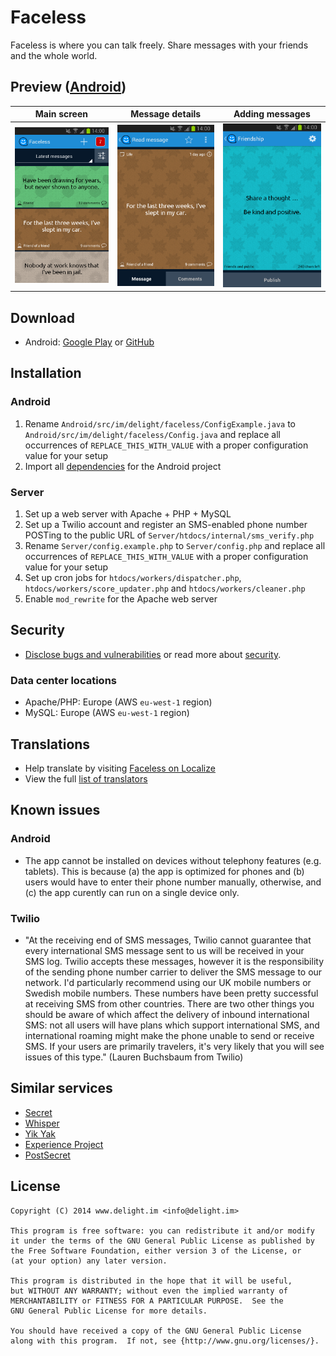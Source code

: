 # Faceless

Faceless is where you can talk freely. Share messages with your friends and the whole world.

## Preview ([Android](https://www.delight.im/get/faceless))

Main screen | Message details | Adding messages
:-------------------------:|:-------------------------:|:-------------------------:
<img src="Graphics/Screenshots/Version 2.9.0/01 Main.png?raw=true" alt="01 Main" width="200" /> | <img src="Graphics/Screenshots/Version 2.9.0/02 Details.png?raw=true" alt="02 Details" width="200" /> | <img src="Graphics/Screenshots/Version 2.9.0/03 Add.png?raw=true" alt="03 Add" width="200" />

## Download

 * Android: [Google Play](https://www.delight.im/get/faceless) or [GitHub](Releases/Android/Latest.apk?raw=true)

## Installation

### Android

 1. Rename `Android/src/im/delight/faceless/ConfigExample.java` to `Android/src/im/delight/faceless/Config.java` and replace all occurrences of `REPLACE_THIS_WITH_VALUE` with a proper configuration value for your setup
 2. Import all [dependencies](Android/README.md#dependencies) for the Android project

### Server

 1. Set up a web server with Apache + PHP + MySQL
 2. Set up a Twilio account and register an SMS-enabled phone number POSTing to the public URL of `Server/htdocs/internal/sms_verify.php`
 3. Rename `Server/config.example.php` to `Server/config.php` and replace all occurrences of `REPLACE_THIS_WITH_VALUE` with a proper configuration value for your setup
 4. Set up cron jobs for `htdocs/workers/dispatcher.php`, `htdocs/workers/score_updater.php` and `htdocs/workers/cleaner.php`
 5. Enable `mod_rewrite` for the Apache web server

## Security

 * [Disclose bugs and vulnerabilities](https://www.delight.im/security/faceless) or read more about [security](SECURITY.md).

### Data center locations

 * Apache/PHP: Europe (AWS `eu-west-1` region)
 * MySQL: Europe (AWS `eu-west-1` region)

## Translations

 * Help translate by visiting [Faceless on Localize](https://www.localize.im/v/36)
 * View the full [list of translators](TRANSLATORS.md)

## Known issues

### Android

 * The app cannot be installed on devices without telephony features (e.g. tablets). This is because (a) the app is optimized for phones and (b) users would have to enter their phone number manually, otherwise, and (c) the app curently can run on a single device only.

### Twilio

 * "At the receiving end of SMS messages, Twilio cannot guarantee that every international SMS message sent to us will be received in your SMS log. Twilio accepts these messages, however it is the responsibility of the sending phone number carrier to deliver the SMS message to our network. I'd particularly recommend using our UK mobile numbers or Swedish mobile numbers. These numbers have been pretty successful at receiving SMS from other countries. There are two other things you should be aware of which affect the delivery of inbound international SMS: not all users will have plans which support international SMS, and international roaming might make the phone unable to send or receive SMS. If your users are primarily travelers, it's very likely that you will see issues of this type." (Lauren Buchsbaum from Twilio)

## Similar services

 * [Secret](http://www.secret.ly/)
 * [Whisper](http://whisper.sh/)
 * [Yik Yak](http://yikyakapp.com/)
 * [Experience Project](http://www.experienceproject.com/)
 * [PostSecret](http://postsecret.com/)

## License

```
Copyright (C) 2014 www.delight.im <info@delight.im>

This program is free software: you can redistribute it and/or modify
it under the terms of the GNU General Public License as published by
the Free Software Foundation, either version 3 of the License, or
(at your option) any later version.

This program is distributed in the hope that it will be useful,
but WITHOUT ANY WARRANTY; without even the implied warranty of
MERCHANTABILITY or FITNESS FOR A PARTICULAR PURPOSE.  See the
GNU General Public License for more details.

You should have received a copy of the GNU General Public License
along with this program.  If not, see {http://www.gnu.org/licenses/}.
```